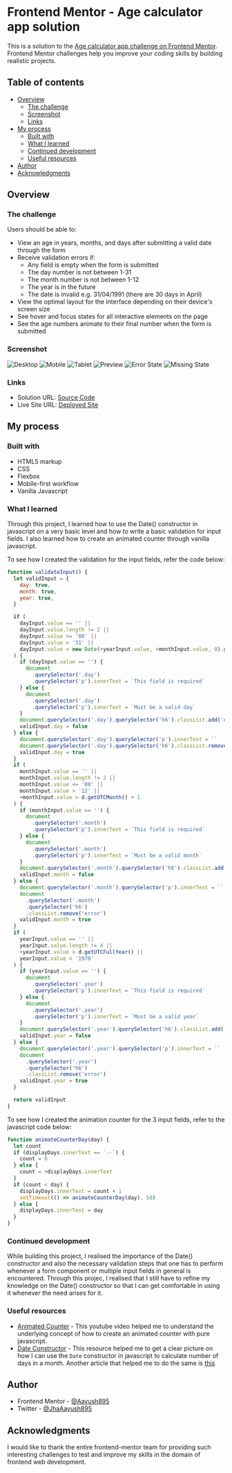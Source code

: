 # Frontend Mentor - Age calculator app solution

This is a solution to the [Age calculator app challenge on Frontend Mentor](https://www.frontendmentor.io/challenges/age-calculator-app-dF9DFFpj-Q). Frontend Mentor challenges help you improve your coding skills by building realistic projects.

## Table of contents

- [Overview](#overview)
  - [The challenge](#the-challenge)
  - [Screenshot](#screenshot)
  - [Links](#links)
- [My process](#my-process)
  - [Built with](#built-with)
  - [What I learned](#what-i-learned)
  - [Continued development](#continued-development)
  - [Useful resources](#useful-resources)
- [Author](#author)
- [Acknowledgments](#acknowledgments)

## Overview

### The challenge

Users should be able to:

- View an age in years, months, and days after submitting a valid date through the form
- Receive validation errors if:
  - Any field is empty when the form is submitted
  - The day number is not between 1-31
  - The month number is not between 1-12
  - The year is in the future
  - The date is invalid e.g. 31/04/1991 (there are 30 days in April)
- View the optimal layout for the interface depending on their device's screen size
- See hover and focus states for all interactive elements on the page
- See the age numbers animate to their final number when the form is submitted

### Screenshot

![Desktop](/Screenshots/desktop.png)
![Mobile](/Screenshots/mobile.png)
![Tablet](/Screenshots/tablet.png)
![Preview](/Screenshots/submit.png)
![Error State](/Screenshots/error.png)
![Missing State](/Screenshots/missing-field.png)

### Links

- Solution URL: [Source Code](https://github.com/Aayush895/Age-Calculator)
- Live Site URL: [Deployed Site](https://responsive-age-calculator.netlify.app/)

## My process

### Built with

- HTML5 markup
- CSS
- Flexbox
- Mobile-first workflow
- Vanilla Javascript

### What I learned

Through this project, I learned how to use the Date() constructor in javascript on a very basic level and how to write a basic validation for input fields. I also learned how to create an animated counter through vanilla javascript.

To see how I created the validation for the input fields, refer the code below:

```js
function validateInput() {
  let validInput = {
    day: true,
    month: true,
    year: true,
  }

  if (
    dayInput.value == '' ||
    dayInput.value.length != 2 ||
    dayInput.value <= '00' ||
    dayInput.value > '31' ||
    dayInput.value > new Date(+yearInput.value, +monthInput.value, 0).getDate()
  ) {
    if (dayInput.value == '') {
      document
        .querySelector('.day')
        .querySelector('p').innerText = `This field is required`
    } else {
      document
        .querySelector('.day')
        .querySelector('p').innerText = `Must be a valid day`
    }
    document.querySelector('.day').querySelector('h6').classList.add('error')
    validInput.day = false
  } else {
    document.querySelector('.day').querySelector('p').innerText = ``
    document.querySelector('.day').querySelector('h6').classList.remove('error')
    validInput.day = true
  }
  if (
    monthInput.value == '' ||
    monthInput.value.length != 2 ||
    monthInput.value <= '00' ||
    monthInput.value > '12' ||
    +monthInput.value > d.getUTCMonth() + 1
  ) {
    if (monthInput.value == '') {
      document
        .querySelector('.month')
        .querySelector('p').innerText = `This field is required`
    } else {
      document
        .querySelector('.month')
        .querySelector('p').innerText = `Must be a valid month`
    }
    document.querySelector('.month').querySelector('h6').classList.add('error')
    validInput.month = false
  } else {
    document.querySelector('.month').querySelector('p').innerText = ``
    document
      .querySelector('.month')
      .querySelector('h6')
      .classList.remove('error')
    validInput.month = true
  }
  if (
    yearInput.value == '' ||
    yearInput.value.length != 4 ||
    +yearInput.value > d.getUTCFullYear() ||
    yearInput.value < '1970'
  ) {
    if (yearInput.value == '') {
      document
        .querySelector('.year')
        .querySelector('p').innerText = `This field is required`
    } else {
      document
        .querySelector('.year')
        .querySelector('p').innerText = `Must be a valid year`
    }
    document.querySelector('.year').querySelector('h6').classList.add('error')
    validInput.year = false
  } else {
    document.querySelector('.year').querySelector('p').innerText = ``
    document
      .querySelector('.year')
      .querySelector('h6')
      .classList.remove('error')
    validInput.year = true
  }

  return validInput
}
```

To see how I created the animation counter for the 3 input fields, refer to the javascript code below:

```js
function animateCounterDay(day) {
  let count
  if (displayDays.innerText == `--`) {
    count = 0
  } else {
    count = +displayDays.innerText
  }
  if (count < day) {
    displayDays.innerText = count + 1
    setTimeout(() => animateCounterDay(day), 50)
  } else {
    displayDays.innerText = day
  }
}
```

### Continued development

While building this project, I realised the importance of the Date() constructor and also the necessary validation steps that one has to perform whenever a form component or multiple input fields in general is encountered. Through this projec, I realised that I still have to refine my knowledge on the Date() constructor so that I can get comfortable in using it whenever the need arises for it.

### Useful resources

- [Animated Counter](https://www.youtube.com/watch?v=a6XIMIKmj9k) - This youtube video helped me to understand the underlying concept of how to create an animated counter with pure javascript.
- [Date Constructor](https://javascript.plainenglish.io/how-to-determine-the-number-of-days-in-a-month-with-javascript-3d837575a398) - This resource helped me to get a clear picture on how I can use the `Date` constructor in javascript to calculate number of days in a month. Another article that helped me to do the same is [this](https://bobbyhadz.com/blog/javascript-get-number-of-days-in-month)

## Author

- Frontend Mentor - [@Aayush895](https://www.frontendmentor.io/profile/Aayush895)
- Twitter - [@JhaAayush895](https://www.twitter.com/JhaAayush895)

## Acknowledgments

I would like to thank the entire frontend-mentor team for providing such interesting challenges to test and improve my skills in the domain of frontend web development.